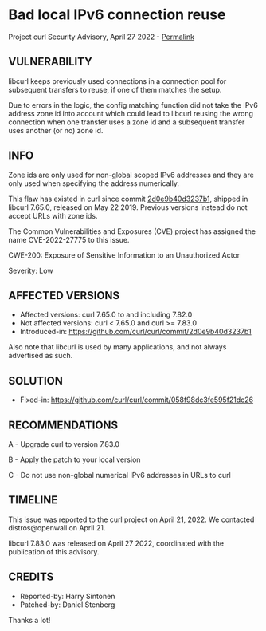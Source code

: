 Bad local IPv6 connection reuse
===============================

Project curl Security Advisory, April 27 2022 -
[Permalink](https://curl.se/docs/CVE-2022-27775.html)

VULNERABILITY
-------------

libcurl keeps previously used connections in a connection pool for subsequent
transfers to reuse, if one of them matches the setup.

Due to errors in the logic, the config matching function did not take the IPv6
address zone id into account which could lead to libcurl reusing the wrong
connection when one transfer uses a zone id and a subsequent transfer uses
another (or no) zone id.

INFO
----

Zone ids are only used for non-global scoped IPv6 addresses and they are only
used when specifying the address numerically.

This flaw has existed in curl since commit
[2d0e9b40d3237b1](https://github.com/curl/curl/commit/2d0e9b40d3237b1),
shipped in libcurl 7.65.0, released on May 22 2019. Previous versions instead
do not accept URLs with zone ids.

The Common Vulnerabilities and Exposures (CVE) project has assigned the name
CVE-2022-27775 to this issue.

CWE-200: Exposure of Sensitive Information to an Unauthorized Actor

Severity: Low

AFFECTED VERSIONS
-----------------

- Affected versions: curl 7.65.0 to and including 7.82.0
- Not affected versions: curl < 7.65.0 and curl >= 7.83.0
- Introduced-in: https://github.com/curl/curl/commit/2d0e9b40d3237b1

Also note that libcurl is used by many applications, and not always advertised
as such.

SOLUTION
------------

- Fixed-in: https://github.com/curl/curl/commit/058f98dc3fe595f21dc26

RECOMMENDATIONS
--------------

 A - Upgrade curl to version 7.83.0

 B - Apply the patch to your local version
 
 C - Do not use non-global numerical IPv6 addresses in URLs to curl

TIMELINE
--------

This issue was reported to the curl project on April 21, 2022. We contacted
distros@openwall on April 21.

libcurl 7.83.0 was released on April 27 2022, coordinated with the publication
of this advisory.

CREDITS
-------

- Reported-by: Harry Sintonen
- Patched-by: Daniel Stenberg

Thanks a lot!
